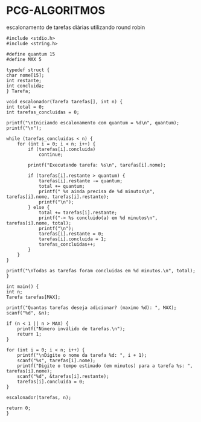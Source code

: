 # PCG-ALGORITMOS
escalonamento de tarefas diárias utilizando round robin 

    #include <stdio.h>
    #include <string.h>

    #define quantum 15
    #define MAX 5

    typedef struct {
    char nome[15];
    int restante;
    int concluida;
    } Tarefa;

    void escalonador(Tarefa tarefas[], int n) {
    int total = 0;
    int tarefas_concluidas = 0;

    printf("\nIniciando escalonamento com quantum = %d\n", quantum);
    printf("\n");

    while (tarefas_concluidas < n) {
        for (int i = 0; i < n; i++) {
            if (tarefas[i].concluida)
                continue;

            printf("Executando tarefa: %s\n", tarefas[i].nome);

            if (tarefas[i].restante > quantum) {
                tarefas[i].restante -= quantum;
                total += quantum;
                printf(" %s ainda precisa de %d minutos\n", tarefas[i].nome, tarefas[i].restante);
                printf("\n");
            } else {
                total += tarefas[i].restante;
                printf("-> %s concluido(a) em %d minutos\n", tarefas[i].nome, total);
                printf("\n");
                tarefas[i].restante = 0;
                tarefas[i].concluida = 1;
                tarefas_concluidas++;
            }
        }
    }

    printf("\nTodas as tarefas foram concluidas em %d minutos.\n", total);
    }

    int main() {
    int n;
    Tarefa tarefas[MAX];

    printf("Quantas tarefas deseja adicionar? (maximo %d): ", MAX);
    scanf("%d", &n);

    if (n < 1 || n > MAX) {
        printf("Número inválido de tarefas.\n");
        return 1;
    }

    for (int i = 0; i < n; i++) {
        printf("\nDigite o nome da tarefa %d: ", i + 1);
        scanf("%s", tarefas[i].nome);
        printf("Digite o tempo estimado (em minutos) para a tarefa %s: ", tarefas[i].nome);
        scanf("%d", &tarefas[i].restante);
        tarefas[i].concluida = 0;
    }

    escalonador(tarefas, n);

    return 0;
    }
